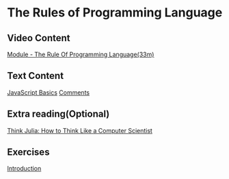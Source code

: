 # The Rules of Programming Language

## Video Content

[Module - The Rule Of Programming Language\(33m\)](https://app.pluralsight.com/player?course=what-is-programming&author=simon-allardice&name=what-is-programming-m2&clip=0&mode=live)

## Text Content

[JavaScript Basics](https://gitbookio.gitbooks.io/javascript/content/basics/) [Comments](https://gitbookio.gitbooks.io/javascript/content/basics/comments.html)

## Extra reading\(Optional\)

[Think Julia: How to Think Like a Computer Scientist](https://benlauwens.github.io/ThinkJulia.jl/latest/book.html)

## Exercises

[Introduction](https://scrimba.com/p/pPPeCy/c7veET3)  

